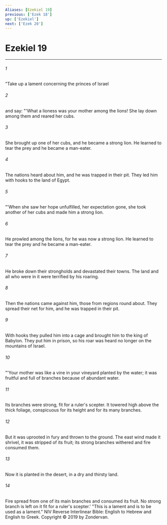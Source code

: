 ```yaml
---
Aliases: [Ezekiel 19]
previous: ['Ezek 18']
up: ['Ezekiel']
next: ['Ezek 20']
---
```

# Ezekiel 19

***


###### 1 
"Take up a lament concerning the princes of Israel 

###### 2 
and say: "'What a lioness was your mother among the lions! She lay down among them and reared her cubs. 

###### 3 
She brought up one of her cubs, and he became a strong lion. He learned to tear the prey and he became a man-eater. 

###### 4 
The nations heard about him, and he was trapped in their pit. They led him with hooks to the land of Egypt. 

###### 5 
"'When she saw her hope unfulfilled, her expectation gone, she took another of her cubs and made him a strong lion. 

###### 6 
He prowled among the lions, for he was now a strong lion. He learned to tear the prey and he became a man-eater. 

###### 7 
He broke down their strongholds and devastated their towns. The land and all who were in it were terrified by his roaring. 

###### 8 
Then the nations came against him, those from regions round about. They spread their net for him, and he was trapped in their pit. 

###### 9 
With hooks they pulled him into a cage and brought him to the king of Babylon. They put him in prison, so his roar was heard no longer on the mountains of Israel. 

###### 10 
"'Your mother was like a vine in your vineyard planted by the water; it was fruitful and full of branches because of abundant water. 

###### 11 
Its branches were strong, fit for a ruler's scepter. It towered high above the thick foliage, conspicuous for its height and for its many branches. 

###### 12 
But it was uprooted in fury and thrown to the ground. The east wind made it shrivel, it was stripped of its fruit; its strong branches withered and fire consumed them. 

###### 13 
Now it is planted in the desert, in a dry and thirsty land. 

###### 14 
Fire spread from one of its main branches and consumed its fruit. No strong branch is left on it fit for a ruler's scepter.' "This is a lament and is to be used as a lament." NIV Reverse Interlinear Bible: English to Hebrew and English to Greek. Copyright © 2019 by Zondervan.
